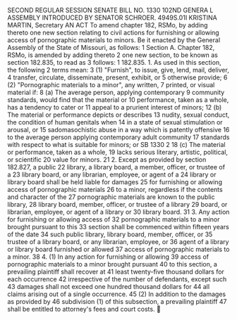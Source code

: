 SECOND REGULAR SESSION
SENATE BILL NO. 1330
102ND GENERA L ASSEMBLY
INTRODUCED BY SENATOR SCHROER.
4949S.01I KRISTINA MARTIN, Secretary
AN ACT
To amend chapter 182, RSMo, by adding thereto one new section relating to civil actions for
furnishing or allowing access of pornographic materials to minors.
Be it enacted by the General Assembly of the State of Missouri, as follows:
1 Section A. Chapter 182, RSMo, is amended by adding thereto
2 one new section, to be known as section 182.835, to read as
3 follows:
1 182.835. 1. As used in this section, the following
2 terms mean:
3 (1) "Furnish", to issue, give, lend, mail, deliver,
4 transfer, circulate, disseminate, present, exhibit, or
5 otherwise provide;
6 (2) "Pornographic materials to a minor", any written,
7 printed, or visual material if:
8 (a) The average person, applying contemporary
9 community standards, would find that the material or
10 performance, taken as a whole, has a tendency to cater or
11 appeal to a prurient interest of minors;
12 (b) The material or performance depicts or describes
13 nudity, sexual conduct, the condition of human genitals when
14 in a state of sexual stimulation or arousal, or
15 sadomasochistic abuse in a way which is patently offensive
16 to the average person applying contemporary adult community
17 standards with respect to what is suitable for minors; or
SB 1330 2
18 (c) The material or performance, taken as a whole,
19 lacks serious literary, artistic, political, or scientific
20 value for minors.
21 2. Except as provided by section 182.827, a public
22 library, a library board, a member, officer, or trustee of a
23 library board, or any librarian, employee, or agent of a
24 library or library board shall be held liable for damages
25 for furnishing or allowing access of pornographic materials
26 to a minor, regardless if the contents and character of the
27 pornographic materials are known to the public library,
28 library board, member, officer, or trustee of a library
29 board, or librarian, employee, or agent of a library or
30 library board.
31 3. Any action for furnishing or allowing access of
32 pornographic materials to a minor brought pursuant to this
33 section shall be commenced within fifteen years of the date
34 such public library, library board, member, officer, or
35 trustee of a library board, or any librarian, employee, or
36 agent of a library or library board furnished or allowed
37 access of pornographic materials to a minor.
38 4. (1) In any action for furnishing or allowing
39 access of pornographic materials to a minor brought pursuant
40 to this section, a prevailing plaintiff shall recover at
41 least twenty-five thousand dollars for each occurrence
42 irrespective of the number of defendants, except such
43 damages shall not exceed one hundred thousand dollars for
44 all claims arising out of a single occurrence.
45 (2) In addition to the damages as provided by
46 subdivision (1) of this subsection, a prevailing plaintiff
47 shall be entitled to attorney's fees and court costs.
